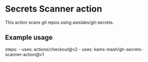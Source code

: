 # Secrets Scanner action

This action scans git repos using awslabs/git-secrets.

## Example usage

steps:
      - uses: actions/checkout@v2
      - uses: kams-mash/gh-secrets-scanner-action@v1
